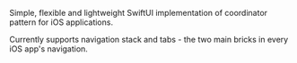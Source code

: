 Simple, flexible and lightweight SwiftUI implementation of coordinator pattern for iOS applications.

Currently supports navigation stack and tabs - the two main bricks in every iOS app's navigation.
